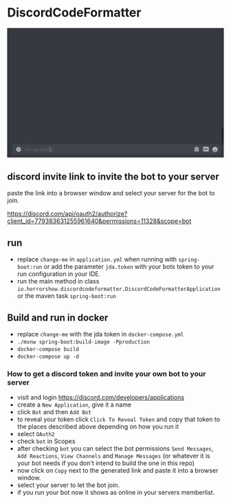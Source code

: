 # DiscordCodeFormatter

![images/code_formatter_demo.gif](images/code_formatter_demo.gif)

## discord invite link to invite the bot to your server

paste the link into a browser window and select your server for the bot to join.

https://discord.com/api/oauth2/authorize?client_id=779383631255961640&permissions=11328&scope=bot

## run

* replace `change-me` in `application.yml` when running with `spring-boot:run` or add the parameter `jda.token` with your bots token to your run configuration in your IDE.
* run the main method in class `io.horrorshow.discordcodeformatter.DiscordCodeFormatterApplication` or the maven task `spring-boot:run`

## Build and run in docker

* replace `change-me` with the jda token in `docker-compose.yml`
* `./mvnw spring-boot:build-image -Pproduction`
* `docker-compose build`
* `docker-compose up -d`

### How to get a discord token and invite your own bot to your server

* visit and login https://discord.com/developers/applications
* create a `New Application`, give it a name
* click `Bot` and then `Add Bot`
* to reveal your token click `Click To Reveal Token` and copy that token to the places described above depending on how you run it
* select `OAuth2`
* check `bot` in Scopes
* after checking `bot` you can select the bot permissions `Send Messages`, `Add Reactions`, `View Channels` and `Manage Messages` (or whatever it is your bot needs if you don't intend to build the one in this repo)
* now click on `Copy` next to the generated link and paste it into a browser window.
* select your server to let the bot join.
* if you run your bot now it shows as online in your servers memberlist.

